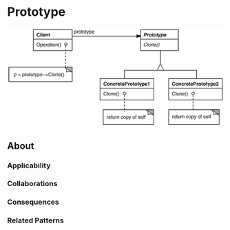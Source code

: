# Prototype

![Prototype](prototype.png)

## About

### Applicability

### Collaborations

### Consequences

### Related Patterns
